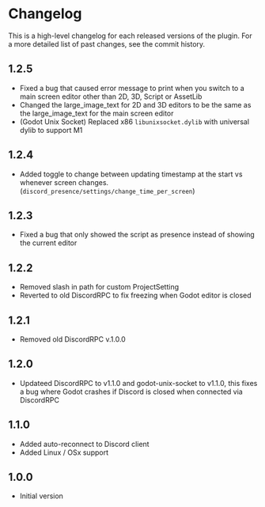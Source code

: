 Changelog
============

This is a high-level changelog for each released versions of the plugin.
For a more detailed list of past changes, see the commit history.

1.2.5
------
- Fixed a bug that caused error message to print when you switch to a main screen editor other than 2D, 3D, Script or AssetLib
- Changed the large_image_text for 2D and 3D editors to be the same as the large_image_text for the main screen editor
- (Godot Unix Socket) Replaced x86 `libunixsocket.dylib` with universal dylib to support M1

1.2.4
------
- Added toggle to change between updating timestamp at the start vs whenever screen changes. (`discord_presence/settings/change_time_per_screen`)

1.2.3
------
- Fixed a bug that only showed the script as presence instead of showing the current editor

1.2.2
------
- Removed slash in path for custom ProjectSetting
- Reverted to old DiscordRPC to fix freezing when Godot editor is closed

1.2.1
------
- Removed old DiscordRPC v.1.0.0

1.2.0
------
- Updateed DiscordRPC to v1.1.0 and godot-unix-socket to v1.1.0, this fixes a bug where Godot crashes if Discord is closed when connected via DiscordRPC

1.1.0
------
- Added auto-reconnect to Discord client
- Added Linux / OSx support

1.0.0
------
- Initial version